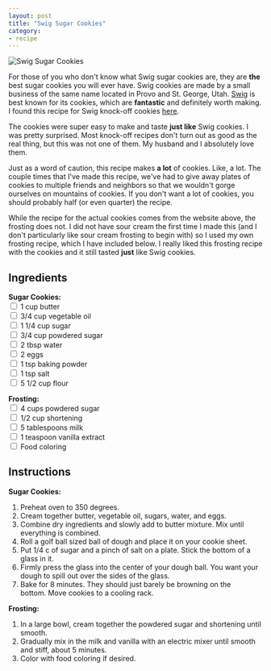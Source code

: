 ```yaml
---
layout: post
title: "Swig Sugar Cookies"
category:
- recipe
---
```


![Swig Sugar Cookies](http://www.whynotarhino.com/images/posts/swig-sugar-cookies/header.png)

For those of you who don't know what Swig sugar cookies are, they are **the** best sugar cookies you will ever have. Swig cookies are made by a small business of the same name located in Provo and St. George, Utah. [Swig](http://www.swigstop.com/) is best known for its cookies, which are **fantastic** and definitely worth making. I found this recipe for Swig knock-off cookies [here](http://www.vintagerevivals.com/2013/03/swig-sugar-cookie-recipe-literally-best.html). 

The cookies were super easy to make and taste **just like** Swig cookies. I was pretty surprised. Most knock-off recipes don't turn out as good as the real thing, but this was not one of them. My husband and I absolutely love them.

Just as a word of caution, this recipe makes **a lot** of cookies. Like, a lot. The couple times that I've made this recipe, we've had to give away plates of cookies to multiple friends and neighbors so that we wouldn't gorge ourselves on mountains of cookies. If you don't want a lot of cookies, you should probably half (or even quarter) the recipe. 

While the recipe for the actual cookies comes from the website above, the frosting does not. I did not have sour cream the first time I made this (and I don't particularly like sour cream frosting to begin with) so I used my own frosting recipe, which I have included below. I really liked this frosting recipe with the cookies and it still tasted **just** like Swig cookies.




Ingredients
-----------
 **Sugar Cookies:**  
<input type="checkbox"> 1 cup butter   
<input type="checkbox"> 3/4 cup vegetable oil  
<input type="checkbox"> 1 1/4 cup sugar  
<input type="checkbox"> 3/4 cup powdered sugar  
<input type="checkbox"> 2 tbsp water  
<input type="checkbox"> 2 eggs  
<input type="checkbox"> 1 tsp baking powder  
<input type="checkbox"> 1 tsp salt  
<input type="checkbox"> 5 1/2 cup flour  
  
**Frosting:**  
<input type="checkbox"> 4 cups powdered sugar    
<input type="checkbox"> 1/2 cup shortening   
<input type="checkbox"> 5 tablespoons milk    
<input type="checkbox"> 1 teaspoon vanilla extract  
<input type="checkbox"> Food coloring

    
       
 



Instructions
-----
**Sugar Cookies:**  

1. Preheat oven to 350 degrees.
2. Cream together butter, vegetable oil, sugars, water, and eggs.
3. Combine dry ingredients and slowly add to butter mixture. Mix until everything is combined.
4. Roll a golf ball sized ball of dough and place it on your cookie sheet.
5. Put 1/4 c of sugar and a pinch of salt on a plate. Stick the bottom of a glass in it.  
6. Firmly press the glass into the center of your dough ball. You want your dough to spill out over the sides of the glass.  
7. Bake for 8 minutes. They should just barely be browning on the bottom. Move cookies to a cooling rack.  

**Frosting:**

1. In a large bowl, cream together the powdered sugar and shortening until smooth. 
2. Gradually mix in the milk and vanilla with an electric mixer until smooth and stiff, about 5 minutes. 
3. Color with food coloring if desired.










